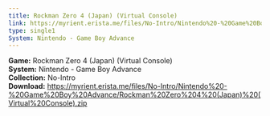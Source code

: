 ```yaml
---
title: Rockman Zero 4 (Japan) (Virtual Console)
link: https://myrient.erista.me/files/No-Intro/Nintendo%20-%20Game%20Boy%20Advance/Rockman%20Zero%204%20(Japan)%20(Virtual%20Console).zip
type: single1
System: Nintendo - Game Boy Advance
---
```

<b>Game:</b> Rockman Zero 4 (Japan) (Virtual Console)<br>
<b>System:</b> Nintendo - Game Boy Advance<br>
<b>Collection:</b> No-Intro<br>
<b>Download:</b> https://myrient.erista.me/files/No-Intro/Nintendo%20-%20Game%20Boy%20Advance/Rockman%20Zero%204%20(Japan)%20(Virtual%20Console).zip